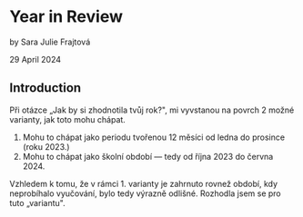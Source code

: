 # Year in Review

by Sara Julie Frajtová

29 April 2024
  

## Introduction
Při otázce „Jak by si zhodnotila tvůj rok?", mi vyvstanou na povrch 2 možné varianty, jak toto mohu chápat.

1. Mohu to chápat jako periodu tvořenou 12 měsíci od ledna do prosince (roku 2023.)
2. Mohu to chápat jako školní období — tedy od října 2023 do června 2024.

Vzhledem k tomu, že v rámci 1. varianty je zahrnuto rovnež období, kdy neprobíhalo vyučování, bylo tedy výrazně odlišné. Rozhodla jsem se pro tuto „variantu".

